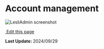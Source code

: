 <script setup>
    import LesliBrowser from "../../.vitepress/components/lesli-browser.vue"
</script>

# Account management


<lesli-browser url="admin">
    <img alt="LesliAdmin screenshot" src="/images/engines/admin/screenshot.png" />
</lesli-browser>

<section class="lesli-markdown-info">
    <p><a target="blank" href="https://github.com/LesliTech/LesliAdmin/tree/master/docs/account/readme.md"><i class="ri-external-link-fill"></i>&nbsp;Edit this page</a><p/>
    <p><b>Last Update: </b>2024/09/29</p>
</section>

<!-- This code was automatically generated -->
<!-- to update this docs please run rake docs:build -->

